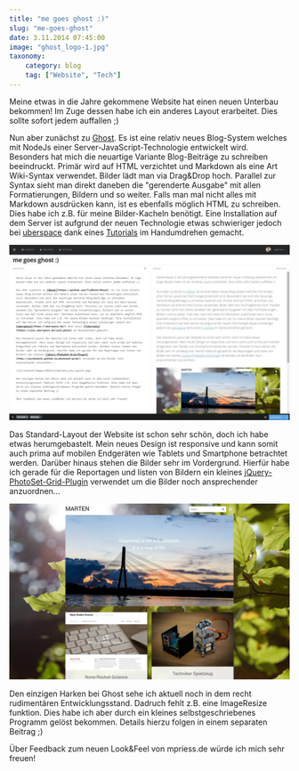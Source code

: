 ```yaml
---
title: "me goes ghost :)"
slug: "me-goes-ghost"
date: 3.11.2014 07:45:00
image: "ghost_logo-1.jpg"
taxonomy:
    category: blog
    tag: ["Website", "Tech"]
---
```


Meine etwas in die Jahre gekommene Website hat einen neuen Unterbau bekommen! Im Zuge dessen habe ich ein anderes Layout erarbeitet. Dies sollte sofort jedem auffallen ;)

Nun aber zunächst zu [Ghost](https://github.com/TryGhost/Ghost). Es ist eine relativ neues Blog-System welches mit NodeJs einer Server-JavaScript-Technologie entwickelt wird. Besonders hat mich die neuartige Variante Blog-Beiträge zu schreiben beeindruckt. Primär wird auf HTML verzichtet und Markdown als eine Art Wiki-Syntax verwendet. Bilder lädt man via Drag&Drop hoch. Parallel zur Syntax sieht man direkt daneben die "gerenderte Ausgabe" mit allen Formatierungen, Bildern und so weiter. Falls man mal nicht alles mit  Markdown ausdrücken kann, ist es ebenfalls möglich HTML zu schreiben. Dies habe ich z.B. für meine Bilder-Kacheln benötigt. Eine Installation auf dem Server ist aufgrund der neuen Technologie etwas schwieriger jedoch bei [uberspace](https://uberspace.de/) dank eines [Tutorials](https://wiki.uberspace.de/cool:ghost) im Handumdrehen gemacht.

![](ghost_backend.jpg)

Das Standard-Layout der Website ist schon sehr schön, doch ich habe etwas herumgebastelt. Mein neues Design ist responsive und kann somit auch prima auf mobilen Endgeräten wie Tablets und Smartphone betrachtet werden. Darüber hinaus stehen die Bilder sehr im Vordergrund. Hierfür habe ich gerade für die Reportagen und listen von Bildern ein kleines [jQuery-PhotoSet-Grid-Plugin](http://stylehatch.github.io/photoset-grid/) verwendet um die Bilder noch ansprechender anzuordnen...

![](mpriess_new_layout.jpg)

Den einzigen Harken bei Ghost sehe ich aktuell noch in dem recht rudimentären Entwicklungsstand. Dadruch fehlt z.B. eine ImageResize funktion. Dies habe ich aber durch ein kleines selbstgeschriebenes Programm gelöst bekommen. Details hierzu folgen in einem separaten Beitrag ;)

Über Feedback zum neuen Look&Feel von mpriess.de würde ich mich sehr freuen!
